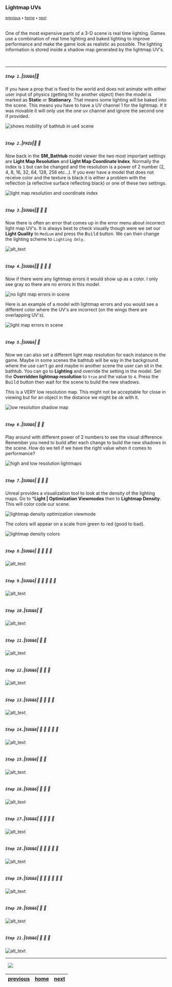 <img src="https://via.placeholder.com/1000x4/45D7CA/45D7CA" alt="drawing" height="4px"/>

### Lightmap UVs

<sub>[previous](../model-maya/README.md#user-content-setting-up-model-in-maya) • [home](../README.md#user-content-ue4-static-meshes) • [next](../)</sub>

<img src="https://via.placeholder.com/1000x4/45D7CA/45D7CA" alt="drawing" height="4px"/>

One of the most expensive parts of a 3-D scene is real time lighting.  Games use a combination of real time lighting and baked lighting to improve performance and make the game look as realistic as possible.  The lighting information is stored inside a shadow map generated by the lightmap UV's.

<br>

---


##### `Step 1.`\|`SUU&G`|:small_blue_diamond:

If you have a prop that is fixed to the world and does not animate with either user input of physics (getting hit by another object) then the model is marked as **Static** or **Stationary**. That means some lighting will be baked into the scene. This means you have to have a UV channel 1 for the lightmap.  If it was movable it will only use the one uv channel and ignore the second one if provided.

![shows mobility of bathtub in ue4 scene](images/NeedsLightMapUV.jpg)

<img src="https://via.placeholder.com/500x2/45D7CA/45D7CA" alt="drawing" height="2px" alt = ""/>

##### `Step 2.`\|`FHIU`|:small_blue_diamond: :small_blue_diamond: 

Now back in the **SM_Bathtub** model viewer the two most important settings are **Light Map Resolution** and **Light Map Coordinate Index**.  Normally the index is `1` but can be changed and the resolution is a power of 2 number (2, 4, 8, 16, 32, 64, 128, 256 etc...). If you ever have a model that does not receive color and the texture is black it is either a problem with the reflection (a reflective surface reflecting black) or one of these two settings.

![light map resolution and coordinate index](images/UVChannelResolution.jpg)

<img src="https://via.placeholder.com/500x2/45D7CA/45D7CA" alt="drawing" height="2px" alt = ""/>

##### `Step 3.`\|`SUU&G`|:small_blue_diamond: :small_blue_diamond: :small_blue_diamond:

Now there is often an error that comes up in the error menu about incorrect light map UV's.  It is always best to check visually though were we set our **Light Quality** to `Medium` and press the <kbd>Build</kbd> button.  We can then change the lighting scheme to `Lighting Only`.

![alt_text](images/CheckForLightingErrors.jpg)

<img src="https://via.placeholder.com/500x2/45D7CA/45D7CA" alt="drawing" height="2px" alt = ""/>

##### `Step 4.`\|`SUU&G`|:small_blue_diamond: :small_blue_diamond: :small_blue_diamond: :small_blue_diamond:

Now if there were any lightmap errors it would show up as a color.  I only see gray so there are no errors in this model.

![no light map errors in scene](images/NoLightMapErrors.jpg)

Here is an example of a model with lightmap errors and you would see a different color where the UV's are incorrect (on the wings there are overlapping UV's).

![light map errors in scene](images/LightMapErrors.png)

<img src="https://via.placeholder.com/500x2/45D7CA/45D7CA" alt="drawing" height="2px" alt = ""/>

##### `Step 5.`\|`SUU&G`| :small_orange_diamond:

Now we can also set a different light map resolution for each instance in the game.  Maybe in some scenes the bathtub will be way in the background where the use can't go and maybe in another scene the user can sit in the bathtub. You can go to **Lighting** and override the setting in the model.  Set the **Overridden lightmap resolution** to `true` and the value to `4`.  Press the <kbd>Build</kbd> button then wait for the scene to build the new shadows.

This is a VERY low resolution map.  This might not be acceptable for close in viewing but for an object in the distance we might be ok with it.  

![low resolution shadow map](images/LowShadowMap.jpg)

<img src="https://via.placeholder.com/500x2/45D7CA/45D7CA" alt="drawing" height="2px" alt = ""/>

##### `Step 6.`\|`SUU&G`| :small_orange_diamond: :small_blue_diamond:

Play around with different power of 2 numbers to see the visual difference.  Remember you need to build after each change to build the new shadows in the scene.  How do we tell if we have the right value when it comes to performance?

![high and low resolution lightmaps](images/DifferentResolutions.jpg)

<img src="https://via.placeholder.com/500x2/45D7CA/45D7CA" alt="drawing" height="2px" alt = ""/>

##### `Step 7.`\|`SUU&G`| :small_orange_diamond: :small_blue_diamond: :small_blue_diamond:

Unreal provides a visualization tool to look at the density of the lighting maps.  Go to ***Light | Optimization Viewmodes** then to **Lightmap Density**.  This will color code our scene.

![lightmap density optimization viewmode](images/LightmapDensity.jpg)

The colors will appear on a scale from green to red (good to bad).

![lightmap density colors](images/LightmapDensityColors.png)

<img src="https://via.placeholder.com/500x2/45D7CA/45D7CA" alt="drawing" height="2px" alt = ""/>

##### `Step 8.`\|`SUU&G`| :small_orange_diamond: :small_blue_diamond: :small_blue_diamond: :small_blue_diamond:

![alt_text](images/.jpg)

<img src="https://via.placeholder.com/500x2/45D7CA/45D7CA" alt="drawing" height="2px" alt = ""/>

##### `Step 9.`\|`SUU&G`| :small_orange_diamond: :small_blue_diamond: :small_blue_diamond: :small_blue_diamond: :small_blue_diamond:

![alt_text](images/.jpg)

<img src="https://via.placeholder.com/500x2/45D7CA/45D7CA" alt="drawing" height="2px" alt = ""/>

##### `Step 10.`\|`SUU&G`| :large_blue_diamond:

![alt_text](images/.jpg)

<img src="https://via.placeholder.com/500x2/45D7CA/45D7CA" alt="drawing" height="2px" alt = ""/>

##### `Step 11.`\|`SUU&G`| :large_blue_diamond: :small_blue_diamond: 

![alt_text](images/.jpg)

<img src="https://via.placeholder.com/500x2/45D7CA/45D7CA" alt="drawing" height="2px" alt = ""/>


##### `Step 12.`\|`SUU&G`| :large_blue_diamond: :small_blue_diamond: :small_blue_diamond: 

![alt_text](images/.jpg)

<img src="https://via.placeholder.com/500x2/45D7CA/45D7CA" alt="drawing" height="2px" alt = ""/>

##### `Step 13.`\|`SUU&G`| :large_blue_diamond: :small_blue_diamond: :small_blue_diamond:  :small_blue_diamond: 

![alt_text](images/.jpg)

<img src="https://via.placeholder.com/500x2/45D7CA/45D7CA" alt="drawing" height="2px" alt = ""/>

##### `Step 14.`\|`SUU&G`| :large_blue_diamond: :small_blue_diamond: :small_blue_diamond: :small_blue_diamond:  :small_blue_diamond: 

![alt_text](images/.jpg)

<img src="https://via.placeholder.com/500x2/45D7CA/45D7CA" alt="drawing" height="2px" alt = ""/>

##### `Step 15.`\|`SUU&G`| :large_blue_diamond: :small_orange_diamond: 

![alt_text](images/.jpg)

<img src="https://via.placeholder.com/500x2/45D7CA/45D7CA" alt="drawing" height="2px" alt = ""/>

##### `Step 16.`\|`SUU&G`| :large_blue_diamond: :small_orange_diamond:   :small_blue_diamond: 

![alt_text](images/.jpg)

<img src="https://via.placeholder.com/500x2/45D7CA/45D7CA" alt="drawing" height="2px" alt = ""/>

##### `Step 17.`\|`SUU&G`| :large_blue_diamond: :small_orange_diamond: :small_blue_diamond: :small_blue_diamond:

![alt_text](images/.jpg)

<img src="https://via.placeholder.com/500x2/45D7CA/45D7CA" alt="drawing" height="2px" alt = ""/>

##### `Step 18.`\|`SUU&G`| :large_blue_diamond: :small_orange_diamond: :small_blue_diamond: :small_blue_diamond: :small_blue_diamond:

![alt_text](images/.jpg)

<img src="https://via.placeholder.com/500x2/45D7CA/45D7CA" alt="drawing" height="2px" alt = ""/>

##### `Step 19.`\|`SUU&G`| :large_blue_diamond: :small_orange_diamond: :small_blue_diamond: :small_blue_diamond: :small_blue_diamond: :small_blue_diamond:

![alt_text](images/.jpg)

<img src="https://via.placeholder.com/500x2/45D7CA/45D7CA" alt="drawing" height="2px" alt = ""/>

##### `Step 20.`\|`SUU&G`| :large_blue_diamond: :large_blue_diamond:

![alt_text](images/.jpg)

<img src="https://via.placeholder.com/500x2/45D7CA/45D7CA" alt="drawing" height="2px" alt = ""/>

##### `Step 21.`\|`SUU&G`| :large_blue_diamond: :large_blue_diamond: :small_blue_diamond:

![alt_text](images/.jpg)

___


<img src="https://via.placeholder.com/1000x4/dba81a/dba81a" alt="drawing" height="4px" alt = ""/>

<img src="https://via.placeholder.com/1000x100/45D7CA/000000/?text=Next Up - ADD NEXT TITLE">

<img src="https://via.placeholder.com/1000x4/dba81a/dba81a" alt="drawing" height="4px" alt = ""/>

| [previous](../model-maya/README.md#user-content-setting-up-model-in-maya)| [home](../README.md#user-content-ue4-static-meshes) | [next](../)|
|---|---|---|

